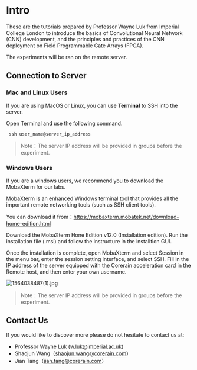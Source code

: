 # Intro

These are the tutorials prepared by Professor Wayne Luk from Imperial College London to introduce the basics of Convolutional Neural Network (CNN) development, and the principles and practices of the CNN deployment on Field Programmable Gate Arrays (FPGA).

The experiments will be ran on the remote server.  

## Connection to Server

### Mac and Linux Users

If you are using MacOS or Linux, you can use **Terminal** to SSH into the server.

Open Terminal and use the following command. 

``` ssh user_name@server_ip_address```

> Note：The server IP address will be provided in groups before the experiment.

### Windows Users

If you are a windows users, we recommend you to download the MobaXterm for our labs.



MobaXterm is an enhanced Windows terminal tool that provides all the important remote networking tools (such as SSH client tools).



You can download it from：https://mobaxterm.mobatek.net/download-home-edition.html

Download the MobaXterm Hone Edition v12.0 (Installation edition). Run the installation file (.msi) and follow the instructure in the installtion GUI. 

Once the installation is complete, open MobaXterm and select Session in the menu bar, enter the session setting interface, and select SSH. Fill in the IP address of the server equipped with the Corerain acceleration card in the Remote host, and then enter your own username.

![1564038487(1).jpg](https://i.loli.net/2019/07/25/5d3955661b04a67264.jpg)

> Note：The server IP address will be provided in groups before the experiment.



## Contact Us

If you would like to discover more please do not hesitate to contact us at:

- Professor Wayne Luk ([w.luk@imperial.ac.uk](mailto:w.luk@imperial.ac.uk))
- Shaojun Wang（shaojun.wang@corerain.com）
- Jian Tang（jian.tang@corerain.com）
